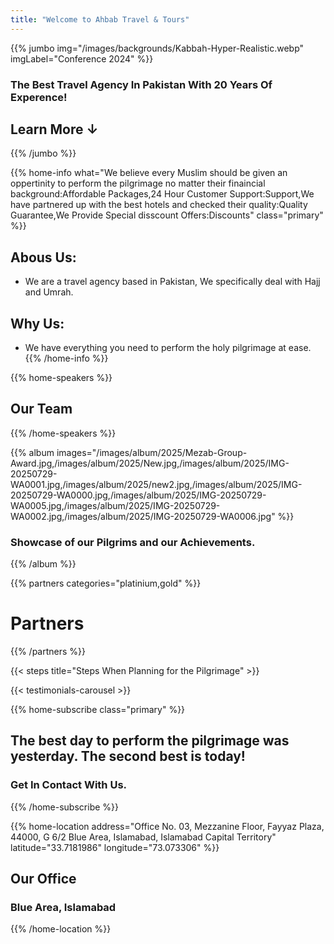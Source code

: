 ```yaml
---
title: "Welcome to Ahbab Travel & Tours"
---
```


{{% jumbo img="/images/backgrounds/Kabbah-Hyper-Realistic.webp" imgLabel="Conference 2024" %}}

### The Best Travel Agency In Pakistan With 20 Years Of Experence!
## Learn More ↓
{{% /jumbo %}}

{{% home-info what="We believe every Muslim should be given an oppertinity to perform the pilgrimage no matter their finaincial background:Affordable Packages,24 Hour Customer Support:Support,We have partnered up with the best hotels and checked their quality:Quality Guarantee,We Provide Special disscount Offers:Discounts" class="primary" %}}
## Abous Us: 
+ We are a travel agency based in Pakistan, We specifically deal with Hajj and Umrah.
## Why Us:
+ We have everything you need to perform the holy pilgrimage at ease.
{{% /home-info %}}

{{% home-speakers %}}
## Our Team
{{% /home-speakers %}}


{{% album images="/images/album/2025/Mezab-Group-Award.jpg,/images/album/2025/New.jpg,/images/album/2025/IMG-20250729-WA0001.jpg,/images/album/2025/new2.jpg,/images/album/2025/IMG-20250729-WA0000.jpg,/images/album/2025/IMG-20250729-WA0005.jpg,/images/album/2025/IMG-20250729-WA0002.jpg,/images/album/2025/IMG-20250729-WA0006.jpg" %}}

### Showcase of our **Pilgrims** and our **Achievements**.

{{% /album  %}}


{{% partners categories="platinium,gold" %}}
# Partners
{{% /partners %}}

<!-- {{% partners categories="platinium,gold,soutien,media,communautes" %}}
# Partners
{{% /partners %}} -->



{{< steps title="Steps When Planning for the Pilgrimage" >}}


{{< testimonials-carousel >}}



{{% home-subscribe  class="primary" %}}

## The best day to perform the pilgrimage was yesterday. The second best is today!  

### Get In Contact With Us.
{{% /home-subscribe %}}



{{% home-location
    address="Office No. 03, Mezzanine Floor, Fayyaz Plaza, 44000, G 6/2 Blue Area, Islamabad, Islamabad Capital Territory"
    latitude="33.7181986"
    longitude="73.073306" %}} 

## Our Office

### Blue Area, Islamabad



{{% /home-location %}}
